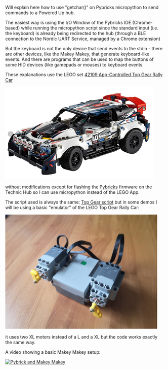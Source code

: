 Will explain here how to use "getchar()" on Pybricks micropython to send commands to a Powered Up hub.

The easiest way is using the I/O Window of the Pybricks IDE (Chrome-based) while running the micropython script since 
the standard input (i.e. the keyboard) is already being redirected to the hub (through a BLE connection to the Nordic UART Service, managed by
a Chrome extension)

But the keyboard is not the only device that send events to the stdin - there are other devices, like the Makey Makey, that generate keyboard-like
events. And there are programs that can be used to map the buttons of some HID devices (like gamepads or mouses) to keyboard events.

These explanations use the LEGO set [42109 App-Controlled Top Gear Rally Car](https://www.lego.com/en-pt/product/app-controlled-top-gear-rally-car-42109)

![Top Gear Rally Car](https://github.com/JorgePe/randomideas/blob/master/Pybricks_Getchar_Demo/TopGear.jpg)

without modifications except for flashing the [Pybricks](https://pybricks.com/) firmware on the Technic Hub so I can use micropython instead of the LEGO App.

The script used is always the same: [Top Gear script](https://github.com/JorgePe/randomideas/blob/master/Pybricks_Getchar_Demo/TopGearRallyCar.mpy) but
in some demos I will be using a basic "emulator" of the LEGO Top Gear Rally Car:

<img alt="Top Gear Car Emulator" src="https://github.com/JorgePe/randomideas/blob/master/Pybricks_Getchar_Demo/TopGear-Emulator.jpg" width="480">

it uses two XL motors instead of a L and a XL but the code works exactly the same way.

A video showing a basic Makey Makey setup:

[![Pybrick and Makey Makey](https://img.youtube.com/vi/njr63D6O7Ow/0.jpg)](https://www.youtube.com/watch?v=njr63D6O7Ow)
